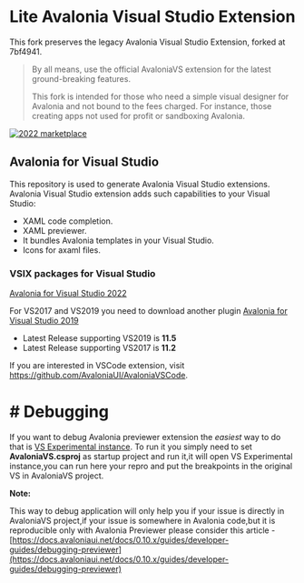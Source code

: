 # Lite Avalonia Visual Studio Extension

This fork preserves the legacy Avalonia Visual Studio Extension, forked at 7bf4941.

> By all means, use the official AvaloniaVS extension for the latest ground-breaking features.
>
> This fork is intended for those who need a simple visual designer for Avalonia and not bound to the fees charged. For instance, those creating apps not used for profit or sandboxing Avalonia.

[![2022 marketplace](https://img.shields.io/visual-studio-marketplace/v/AvaloniaTeam.AvaloniaVS.svg?label=2022-Marketplace)](https://marketplace.visualstudio.com/items?itemName=AvaloniaTeam.AvaloniaVS)

## Avalonia for Visual Studio

This repository is used to generate Avalonia Visual Studio extensions.
Avalonia Visual Studio extension adds such capabilities to your Visual Studio:

- XAML code completion.
- XAML previewer.
- It bundles Avalonia templates in your Visual Studio.
- Icons for axaml files.

### VSIX packages for Visual Studio

[Avalonia for Visual Studio 2022](https://marketplace.visualstudio.com/items?itemName=AvaloniaTeam.AvaloniaVS)

For VS2017 and VS2019 you need to download another plugin [Avalonia for Visual Studio 2019](https://marketplace.visualstudio.com/items?itemName=AvaloniaTeam.AvaloniaforVisualStudio)

- Latest Release supporting VS2019 is **11.5**
- Latest Release supporting VS2017 is **11.2**

If you are interested in VSCode extension, visit https://github.com/AvaloniaUI/AvaloniaVSCode.

# # Debugging

If you want to debug Avalonia previewer extension the *easiest* way to do that is [VS Experimental instance](https://docs.microsoft.com/en-us/visualstudio/extensibility/the-experimental-instance?view=vs-2019).
To run it you simply need to set **AvaloniaVS.csproj** as startup project and run it,it will open VS Experimental instance,you can run here your repro and put the breakpoints in the original VS in AvaloniaVS project.

**Note:**

This way to debug application will only help you if your issue is directly in AvaloniaVS project,if your issue is somewhere in Avalonia code,but it is reproducible only with Avalonia Previewer please consider this article - [https://docs.avaloniaui.net/docs/0.10.x/guides/developer-guides/debugging-previewer](https://docs.avaloniaui.net/docs/0.10.x/guides/developer-guides/debugging-previewer)
